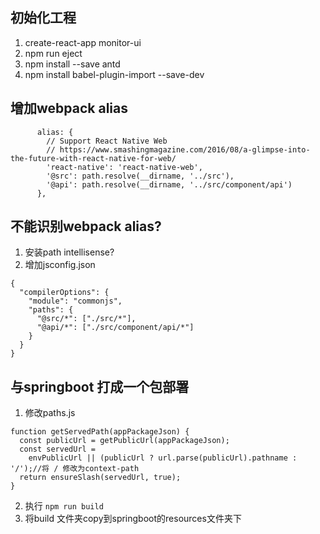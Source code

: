##  初始化工程
1. create-react-app monitor-ui
2. npm run eject
3. npm install --save antd
4. npm install babel-plugin-import --save-dev


## 增加webpack alias
```
      alias: {
        // Support React Native Web
        // https://www.smashingmagazine.com/2016/08/a-glimpse-into-the-future-with-react-native-for-web/
        'react-native': 'react-native-web',
        '@src': path.resolve(__dirname, '../src'),
        '@api': path.resolve(__dirname, '../src/component/api')
      },
```

## 不能识别webpack alias?
1. 安装path intellisense?
2. 增加jsconfig.json
```
{
  "compilerOptions": {
    "module": "commonjs",
    "paths": {
      "@src/*": ["./src/*"],
      "@api/*": ["./src/component/api/*"]
    }
  }
}
```

## 与springboot 打成一个包部署
1. 修改paths.js
```
function getServedPath(appPackageJson) {
  const publicUrl = getPublicUrl(appPackageJson);
  const servedUrl =
    envPublicUrl || (publicUrl ? url.parse(publicUrl).pathname : '/');//将 / 修改为context-path
  return ensureSlash(servedUrl, true);
}
```
2. 执行  `npm run build`
3. 将build 文件夹copy到springboot的resources文件夹下
